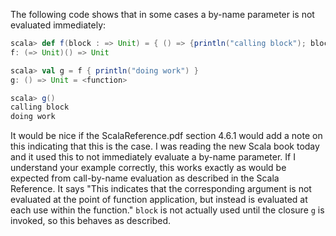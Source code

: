 The following code shows that in some cases a by-name parameter is not
evaluated immediately:

```scala
scala> def f(block : => Unit) = { () => {println("calling block"); block } }
f: (=> Unit)() => Unit

scala> val g = f { println("doing work") }
g: () => Unit = <function>

scala> g()
calling block
doing work
```

It would be nice if the ScalaReference.pdf section 4.6.1 would add a
note on this indicating that this is the case.  I was reading the new
Scala book today and it used this to not immediately evaluate a by-name
parameter.
If I understand your example correctly, this works exactly as would be expected from call-by-name evaluation as described in the Scala Reference.  It says "This indicates that the corresponding argument is not evaluated at the point of function application, but instead is evaluated at each use within the function."  `block` is not actually used until the closure `g` is invoked, so this behaves as described.

